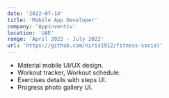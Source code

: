 ```yaml
---
date: '2022-07-14'
title: 'Mobile App Developer'
company: 'Appinventiv'
location: 'UAE'
range: 'April 2022 - July 2022'
url: 'https://github.com/niris1912/fitness-social'
---
```


- Material mobile UI/UX design.
- Workout tracker, Workout schedule.
- Exercises details with steps UI.
- Progress photo gallery UI.
